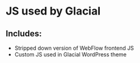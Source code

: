# JS used by Glacial

## Includes:

* Stripped down version of WebFlow frontend JS
* Custom JS used in Glacial WordPress theme
